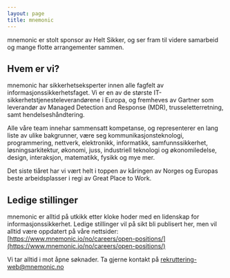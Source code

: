 ```yaml
---
layout: page
title: mnemonic
---
```


mnemonic er stolt sponsor av Helt Sikker, og ser fram til videre samarbeid og mange flotte arrangementer sammen.

## Hvem er vi?

mnemonic har sikkerhetseksperter innen alle fagfelt av informasjonssikkerhetsfaget. Vi er en av de største IT-sikkerhetstjenesteleverandørene i Europa, og fremheves av Gartner som leverandør av Managed Detection and Response (MDR), trusseletterretning, samt hendelseshåndtering.

Alle våre team innehar sammensatt kompetanse, og representerer en lang liste av ulike bakgrunner, være seg kommunikasjonsteknologi, programmering, nettverk, elektronikk, informatikk, samfunnssikkerhet, løsningsarkitektur, økonomi, juss, industriell teknologi og økonomiledelse, design, interaksjon, matematikk, fysikk og mye mer.

Det siste tiåret har vi vært helt i toppen av kåringen av Norges og Europas beste arbeidsplasser i regi av Great Place to Work.

## Ledige stillinger

mnemonic er alltid på utkikk etter kloke hoder med en lidenskap for informasjonssikkerhet. Ledige stillinger vil på sikt bli publisert her, men vil alltid være oppdatert på våre nettsider: [https://www.mnemonic.io/no/careers/open-positions/](https://www.mnemonic.io/no/careers/open-positions/)

Vi tar alltid i mot åpne søknader. Ta gjerne kontakt på <rekruttering-web@mnemonic.no>

